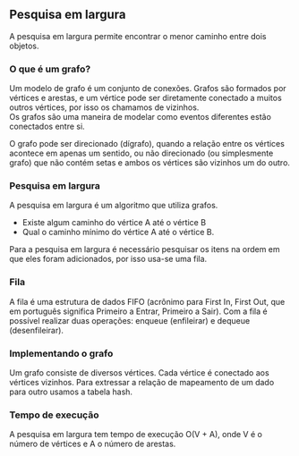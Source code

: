 ## Pesquisa em largura

A pesquisa em largura permite encontrar o menor caminho entre dois objetos.

### O que é um grafo?

Um modelo de grafo é um conjunto de conexões. Grafos são formados por vértices e arestas, e um vértice pode ser diretamente conectado a muitos outros vértices, por isso os chamamos de vizinhos.</br>
Os grafos são uma maneira de modelar como eventos diferentes estão conectados entre si.

O grafo pode ser direcionado (dígrafo), quando a relação entre os vértices acontece em apenas um sentido, ou não direcionado (ou simplesmente grafo) que não contém setas e ambos os vértices são vizinhos um do outro.

### Pesquisa em largura

A pesquisa em largura é um algoritmo que utiliza grafos.

- Existe algum caminho do vértice A até o vértice B
- Qual o caminho mínimo do vértice A até o vértice B.

Para a pesquisa em largura é necessário pesquisar os itens na ordem em que eles foram adicionados, por isso usa-se uma fila.

### Fila

A fila é uma estrutura de dados FIFO (acrônimo para First In, First Out, que em português significa Primeiro a Entrar, Primeiro a Sair). Com a fila é possível realizar duas operações: enqueue (enfileirar) e dequeue (desenfileirar).

### Implementando o grafo

Um grafo consiste de diversos vértices. Cada vértice é conectado aos vértices vizinhos. Para extressar a relação de mapeamento de um dado para outro usamos a tabela hash.

### Tempo de execução

A pesquisa em largura tem tempo de execução O(V + A), onde V é o número de vértices e A o número de arestas.